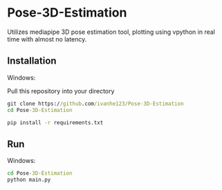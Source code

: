 # Pose-3D-Estimation

Utilizes mediapipe 3D pose estimation tool, plotting using vpython in real time with almost no latency.

## Installation

Windows:

Pull this repository into your directory

```cmd
git clone https://github.com/ivanhe123/Pose-3D-Estimation
cd Pose-3D-Estimation
```


```cmd
pip install -r requirements.txt
```

## Run

Windows:

```cmd
cd Pose-3D-Estimation
python main.py
```
